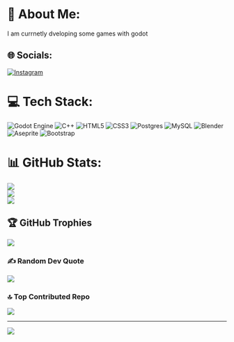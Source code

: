 # 💫 About Me:
I am currnetly dveloping some games with godot 


## 🌐 Socials:
[![Instagram](https://img.shields.io/badge/Instagram-%23E4405F.svg?logo=Instagram&logoColor=white)](https://instagram.com/anejlampret) 

# 💻 Tech Stack:
![Godot Engine](https://img.shields.io/badge/GODOT-%23FFFFFF.svg?style=for-the-badge&logo=godot-engine) ![C++](https://img.shields.io/badge/c++-%2300599C.svg?style=for-the-badge&logo=c%2B%2B&logoColor=white) ![HTML5](https://img.shields.io/badge/html5-%23E34F26.svg?style=for-the-badge&logo=html5&logoColor=white) ![CSS3](https://img.shields.io/badge/css3-%231572B6.svg?style=for-the-badge&logo=css3&logoColor=white) ![Postgres](https://img.shields.io/badge/postgres-%23316192.svg?style=for-the-badge&logo=postgresql&logoColor=white) ![MySQL](https://img.shields.io/badge/mysql-4479A1.svg?style=for-the-badge&logo=mysql&logoColor=white) ![Blender](https://img.shields.io/badge/blender-%23F5792A.svg?style=for-the-badge&logo=blender&logoColor=white) ![Aseprite](https://img.shields.io/badge/Aseprite-FFFFFF?style=for-the-badge&logo=Aseprite&logoColor=#7D929E) ![Bootstrap](https://img.shields.io/badge/bootstrap-%238511FA.svg?style=for-the-badge&logo=bootstrap&logoColor=white)
# 📊 GitHub Stats:
![](https://github-readme-stats.vercel.app/api?username=AnejL23&theme=radical&hide_border=false&include_all_commits=false&count_private=false)<br/>
![](https://nirzak-streak-stats.vercel.app/?user=AnejL23&theme=radical&hide_border=false)<br/>
![](https://github-readme-stats.vercel.app/api/top-langs/?username=AnejL23&theme=radical&hide_border=false&include_all_commits=false&count_private=false&layout=compact)

## 🏆 GitHub Trophies
![](https://github-profile-trophy.vercel.app/?username=AnejL23&theme=radical&no-frame=false&no-bg=true&margin-w=4)

### ✍️ Random Dev Quote
![](https://quotes-github-readme.vercel.app/api?type=horizontal&theme=radical)

### 🔝 Top Contributed Repo
![](https://github-contributor-stats.vercel.app/api?username=AnejL23&limit=5&theme=dark&combine_all_yearly_contributions=true)

---
[![](https://visitcount.itsvg.in/api?id=AnejL23&icon=0&color=0)](https://visitcount.itsvg.in)

<!-- Proudly created with GPRM ( https://gprm.itsvg.in ) -->
